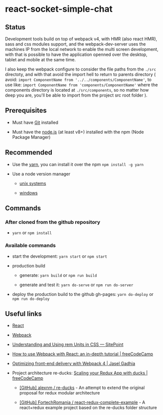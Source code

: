 # react-socket-simple-chat

<!-- A simple chat application that uses react.js, redux and socket.io. -->


## Status

Development tools build on top of webpack v4, with HMR (also react HMR), sass and css modules support, and the webpack-dev-server uses the machines IP from the local network to enable the multi screen development, with that is possible to have the application openned over the desktop, tablet and mobile at the same time.

I also keep the webpack configure to consider the file paths from the `./src` directoty, and with that avoid the import hell to return to parents directory ( avoid: `import ComponentName from '../../components/ComponentName'`, to use like: `import ComponentName from 'components/ComponentName'` where the components directory is located at `./src/components`, so no matter how deep you are, you'll be able to import from the project src root folder ).

## Prerequisites

* Must have [Git](https://git-scm.com/) installed

* Must have the [node.js](https://nodejs.org/en/) (at least v8+) installed with the npm (Node Package Manager)


## Recommended

* Use the [yarn](https://yarnpkg.com/), you can install it over the npm `npm install -g yarn`

* Use a node version manager

  * [unix systems](https://github.com/creationix/nvm)

  * [windows](https://github.com/coreybutler/nvm-windows)


## Commands

### After cloned from the github repository

* `yarn` or `npm install`


### Available commands

* start the development: `yarn start` or `npm start`

* production build

  * generate: `yarn build` or `npm run build`

  * generate and test it: `yarn do-serve` or `npm run do-server`

* deploy the production build to the github gh-pages: `yarn do-deploy` or `npm run do-deploy`


## Useful links

* [React](https://reactjs.org/)

* [Webpack](https://webpack.js.org/)

* [Understanding and Using rem Units in CSS — SitePoint](https://www.sitepoint.com/understanding-and-using-rem-units-in-css/)

* [How to use Webpack with React: an in-depth tutorial | freeCodeCamp](https://medium.freecodecamp.org/learn-webpack-for-react-a36d4cac5060)

* [Optimizing front-end delivery with Webpack 4 | Jasel Gadhia](https://jes.al/2018/04/optimizing-front-end-delivery-with-Webpack-4/)

* Project architecture re-ducks: [Scaling your Redux App with ducks | freeCodeCamp](https://medium.freecodecamp.org/scaling-your-redux-app-with-ducks-6115955638be)

  * [[GitHub] alexnm / re-ducks](https://github.com/alexnm/re-ducks) - An attempt to extend the original proposal for redux modular architecture

  * [[GitHub] FortechRomania / react-redux-complete-example](https://github.com/FortechRomania/react-redux-complete-example) - A react+redux example project based on the re-ducks folder structure
